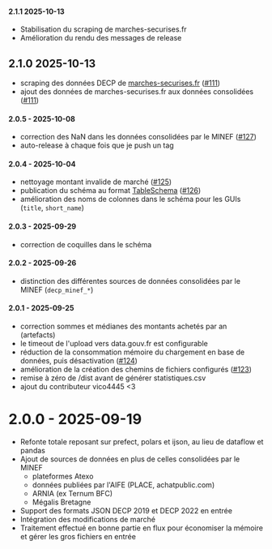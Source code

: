 #### 2.1.1 2025-10-13

- Stabilisation du scraping de marches-securises.fr
- Amélioration du rendu des messages de release

## 2.1.0 2025-10-13

- scraping des données DECP de [marches-securises.fr](https://www.data.gouv.fr/datasets/donnees-essentielles-de-la-commande-publique-de-marches-securises-fr/) ([#111](https://github.com/ColinMaudry/decp-processing/issues/111))
- ajout des données de marches-securises.fr aux données consolidées ([#111](https://github.com/ColinMaudry/decp-processing/issues/111))

#### 2.0.5 - 2025-10-08

- correction des NaN dans les données consolidées par le MINEF ([#127](https://github.com/ColinMaudry/decp-processing/issues/127))
- auto-release à chaque fois que je push un tag

#### 2.0.4 - 2025-10-04

- nettoyage montant invalide de marché ([#125](https://github.com/ColinMaudry/decp-processing/issues/125))
- publication du schéma au format [TableSchema](https://specs.frictionlessdata.io/table-schema) ([#126](https://github.com/ColinMaudry/decp-processing/issues/126))
- amélioration des noms de colonnes dans le schéma pour les GUIs (`title`, `short_name`)

#### 2.0.3 - 2025-09-29

- correction de coquilles dans le schéma

#### 2.0.2 - 2025-09-26

- distinction des différentes sources de données consolidées par le MINEF (`decp_minef_*`)

#### 2.0.1 - 2025-09-25

- correction sommes et médianes des montants achetés par an (artefacts)
- le timeout de l'upload vers data.gouv.fr est configurable
- réduction de la consommation mémoire du chargement en base de données, puis désactivation ([#124](https://github.com/ColinMaudry/decp-processing/issues/124))
- amélioration de la création des chemins de fichiers configurés ([#123](https://github.com/ColinMaudry/decp-processing/issues/123))
- remise à zéro de /dist avant de générer statistiques.csv
- ajout du contributeur vico4445 <3

# 2.0.0 - 2025-09-19

- Refonte totale reposant sur prefect, polars et ijson, au lieu de dataflow et pandas
- Ajout de sources de données en plus de celles consolidées par le MINEF
  - plateformes Atexo
  - données publiées par l'AIFE (PLACE, achatpublic.com)
  - ARNIA (ex Ternum BFC)
  - Mégalis Bretagne
- Support des formats JSON DECP 2019 et DECP 2022 en entrée
- Intégration des modifications de marché
- Traitement effectué en bonne partie en flux pour économiser la mémoire et gérer les gros fichiers en entrée
